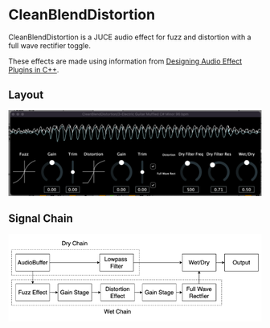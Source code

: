 # CleanBlendDistortion

CleanBlendDistortion is a JUCE audio effect for fuzz and distortion with a full wave rectifier toggle.

These effects are made using information from [Designing Audio Effect Plugins in C++](https://www.google.co.uk/books/edition/Designing_Audio_Effect_Plugins_in_C++/qzr3DwAAQBAJ?hl=en&gbpv=0).

## Layout 
![](Misc/Layout/Images/Screenshot.png)

## Signal Chain
![](Misc/FlowDiagram/SignalChain/Signal_Chain_002.drawio.png)